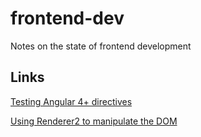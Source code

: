 # frontend-dev
Notes on the state of frontend development

## Links
[Testing Angular 4+ directives](https://codecraft.tv/courses/angular/unit-testing/directives/)

[Using Renderer2 to manipulate the DOM](https://alligator.io/angular/using-renderer2/)

